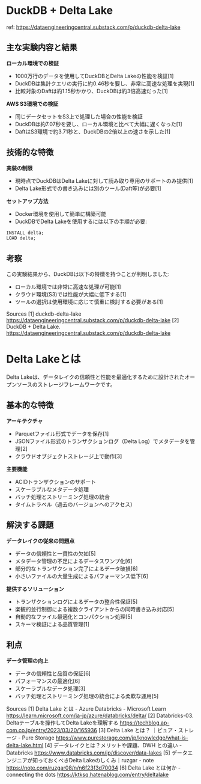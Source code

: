 # DuckDB + Delta Lake

ref: <https://dataengineeringcentral.substack.com/p/duckdb-delta-lake>

## 主な実験内容と結果

**ローカル環境での検証**

- 1000万行のデータを使用してDuckDBとDelta Lakeの性能を検証[1]
- DuckDBは集計クエリの実行に約0.46秒を要し、非常に高速な処理を実現[1]
- 比較対象のDaftは約1.15秒かかり、DuckDBは約3倍高速だった[1]

**AWS S3環境での検証**

- 同じデータセットをS3上で処理した場合の性能を検証
- DuckDBは約7.07秒を要し、ローカル環境と比べて大幅に遅くなった[1]
- DaftはS3環境で約3.71秒と、DuckDBの2倍以上の速さを示した[1]

## 技術的な特徴

**実装の制限**

- 現時点でDuckDBはDelta Lakeに対して読み取り専用のサポートのみ提供[1]
- Delta Lake形式での書き込みには別のツール(Daft等)が必要[1]

**セットアップ方法**

- Docker環境を使用して簡単に構築可能
- DuckDBでDelta Lakeを使用するには以下の手順が必要:

```sql
INSTALL delta;
LOAD delta;
```

## 考察

この実験結果から、DuckDBは以下の特徴を持つことが判明しました:

- ローカル環境では非常に高速な処理が可能[1]
- クラウド環境(S3)では性能が大幅に低下する[1]
- ツールの選択は使用環境に応じて慎重に検討する必要がある[1]

Sources
[1] duckdb-delta-lake <https://dataengineeringcentral.substack.com/p/duckdb-delta-lake>
[2] DuckDB + Delta Lake. <https://dataengineeringcentral.substack.com/p/duckdb-delta-lake>

# Delta Lakeとは

Delta Lakeは、データレイクの信頼性と性能を最適化するために設計されたオープンソースのストレージフレームワークです。

## 基本的な特徴

**アーキテクチャ**

- Parquetファイル形式でデータを保存[1]
- JSONファイル形式のトランザクションログ（Delta Log）でメタデータを管理[2]
- クラウドオブジェクトストレージ上で動作[3]

**主要機能**

- ACIDトランザクションのサポート
- スケーラブルなメタデータ処理
- バッチ処理とストリーミング処理の統合
- タイムトラベル（過去のバージョンへのアクセス）

## 解決する課題

**データレイクの従来の問題点**

- データの信頼性と一貫性の欠如[5]
- メタデータ管理の不足によるデータスワンプ化[6]
- 部分的なトランザクション完了によるデータ破損[6]
- 小さいファイルの大量生成によるパフォーマンス低下[6]

**提供するソリューション**

- トランザクションログによるデータの整合性保証[5]
- 楽観的並行制御による複数クライアントからの同時書き込み対応[5]
- 自動的なファイル最適化とコンパクション処理[5]
- スキーマ検証による品質管理[1]

## 利点

**データ管理の向上**

- データの信頼性と品質の保証[6]
- パフォーマンスの最適化[6]
- スケーラブルなデータ処理[3]
- バッチ処理とストリーミング処理の統合による柔軟な運用[5]

Sources
[1] Delta Lake とは - Azure Databricks - Microsoft Learn <https://learn.microsoft.com/ja-jp/azure/databricks/delta/>
[2] Databricks-03. Deltaテーブルを操作してDelta Lakeを理解する <https://techblog.ap-com.co.jp/entry/2023/03/20/165936>
[3] Delta Lake とは？ ｜ピュア・ストレージ - Pure Storage <https://www.purestorage.com/jp/knowledge/what-is-delta-lake.html>
[4] データレイクとは？メリットや課題、DWH との違い - Databricks <https://www.databricks.com/jp/discover/data-lakes>
[5] データエンジニアが知っておくべきDelta Lakeのしくみ｜ruzgar - note <https://note.com/ruzgar08/n/n6f23f3d70034>
[6] Delta Lake とは何か - connecting the dots <https://ktksq.hatenablog.com/entry/deltalake>
